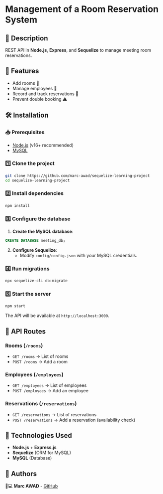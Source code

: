 # Management of a Room Reservation System

## 📌 Description
REST API in **Node.js**, **Express**, and **Sequelize** to manage meeting room reservations.

## 🚀 Features
- Add rooms 📌
- Manage employees 🏢
- Record and track reservations 📅
- Prevent double booking ⚠️

## 🛠️ Installation

### 📥 Prerequisites
- [Node.js](https://nodejs.org/) (v16+ recommended)
- [MySQL](https://www.mysql.com/)

### 1️⃣ Clone the project
```sh
git clone https://github.com/marc-awad/sequelize-learning-project
cd sequelize-learning-project
```

### 2️⃣ Install dependencies
```sh
npm install
```

### 3️⃣ Configure the database
1. **Create the MySQL database**:
```sql
CREATE DATABASE meeting_db;
```
2. **Configure Sequelize**:
   - Modify `config/config.json` with your MySQL credentials.

### 4️⃣ Run migrations
```sh
npx sequelize-cli db:migrate
```

### 5️⃣ Start the server
```sh
npm start
```
The API will be available at `http://localhost:3000`.

## 📌 API Routes

### **Rooms (`/rooms`)**
- `GET /rooms` → List of rooms
- `POST /rooms` → Add a room

### **Employees (`/employees`)**
- `GET /employees` → List of employees
- `POST /employees` → Add an employee

### **Reservations (`/reservations`)**
- `GET /reservations` → List of reservations
- `POST /reservations` → Add a reservation (availability check)

## 📌 Technologies Used
- **Node.js** + **Express.js**
- **Sequelize** (ORM for MySQL)
- **MySQL** (Database)

## 📌 Authors
👨💻 **Marc AWAD** - [GitHub](https://github.com/marc-awad)
